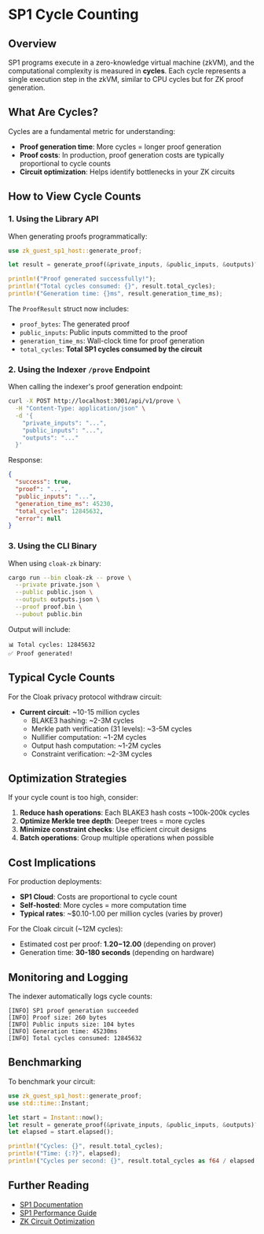# SP1 Cycle Counting

## Overview

SP1 programs execute in a zero-knowledge virtual machine (zkVM), and the computational complexity is measured in **cycles**. Each cycle represents a single execution step in the zkVM, similar to CPU cycles but for ZK proof generation.

## What Are Cycles?

Cycles are a fundamental metric for understanding:
- **Proof generation time**: More cycles = longer proof generation
- **Proof costs**: In production, proof generation costs are typically proportional to cycle counts
- **Circuit optimization**: Helps identify bottlenecks in your ZK circuits

## How to View Cycle Counts

### 1. Using the Library API

When generating proofs programmatically:

```rust
use zk_guest_sp1_host::generate_proof;

let result = generate_proof(&private_inputs, &public_inputs, &outputs)?;

println!("Proof generated successfully!");
println!("Total cycles consumed: {}", result.total_cycles);
println!("Generation time: {}ms", result.generation_time_ms);
```

The `ProofResult` struct now includes:
- `proof_bytes`: The generated proof
- `public_inputs`: Public inputs committed to the proof
- `generation_time_ms`: Wall-clock time for proof generation
- `total_cycles`: **Total SP1 cycles consumed by the circuit**

### 2. Using the Indexer `/prove` Endpoint

When calling the indexer's proof generation endpoint:

```bash
curl -X POST http://localhost:3001/api/v1/prove \
  -H "Content-Type: application/json" \
  -d '{
    "private_inputs": "...",
    "public_inputs": "...",
    "outputs": "..."
  }'
```

Response:
```json
{
  "success": true,
  "proof": "...",
  "public_inputs": "...",
  "generation_time_ms": 45230,
  "total_cycles": 12845632,
  "error": null
}
```

### 3. Using the CLI Binary

When using `cloak-zk` binary:

```bash
cargo run --bin cloak-zk -- prove \
  --private private.json \
  --public public.json \
  --outputs outputs.json \
  --proof proof.bin \
  --pubout public.bin
```

Output will include:
```
📊 Total cycles: 12845632
✅ Proof generated!
```

## Typical Cycle Counts

For the Cloak privacy protocol withdraw circuit:

- **Current circuit**: ~10-15 million cycles
  - BLAKE3 hashing: ~2-3M cycles
  - Merkle path verification (31 levels): ~3-5M cycles
  - Nullifier computation: ~1-2M cycles
  - Output hash computation: ~1-2M cycles
  - Constraint verification: ~2-3M cycles

## Optimization Strategies

If your cycle count is too high, consider:

1. **Reduce hash operations**: Each BLAKE3 hash costs ~100k-200k cycles
2. **Optimize Merkle tree depth**: Deeper trees = more cycles
3. **Minimize constraint checks**: Use efficient circuit designs
4. **Batch operations**: Group multiple operations when possible

## Cost Implications

For production deployments:

- **SP1 Cloud**: Costs are proportional to cycle count
- **Self-hosted**: More cycles = more computation time
- **Typical rates**: ~$0.10-1.00 per million cycles (varies by prover)

For the Cloak circuit (~12M cycles):
- Estimated cost per proof: **$1.20-$12.00** (depending on prover)
- Generation time: **30-180 seconds** (depending on hardware)

## Monitoring and Logging

The indexer automatically logs cycle counts:

```
[INFO] SP1 proof generation succeeded
[INFO] Proof size: 260 bytes
[INFO] Public inputs size: 104 bytes
[INFO] Generation time: 45230ms
[INFO] Total cycles consumed: 12845632
```

## Benchmarking

To benchmark your circuit:

```rust
use zk_guest_sp1_host::generate_proof;
use std::time::Instant;

let start = Instant::now();
let result = generate_proof(&private_inputs, &public_inputs, &outputs)?;
let elapsed = start.elapsed();

println!("Cycles: {}", result.total_cycles);
println!("Time: {:?}", elapsed);
println!("Cycles per second: {}", result.total_cycles as f64 / elapsed.as_secs_f64());
```

## Further Reading

- [SP1 Documentation](https://docs.succinct.xyz/sp1/)
- [SP1 Performance Guide](https://docs.succinct.xyz/sp1/performance)
- [ZK Circuit Optimization](https://docs.succinct.xyz/sp1/optimization)

